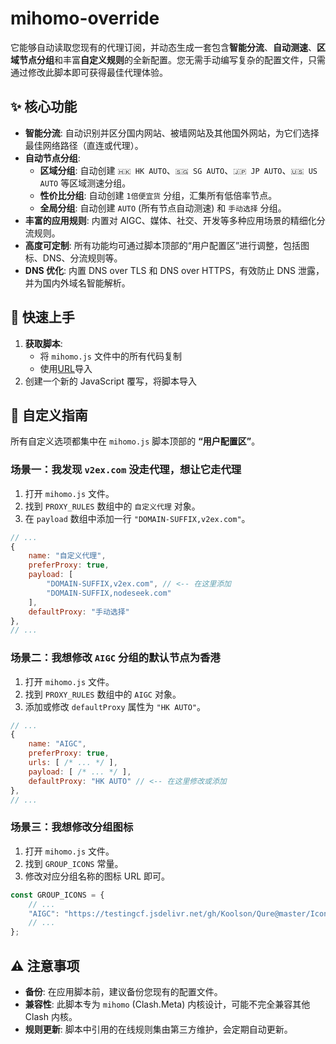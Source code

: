 # mihomo-override

它能够自动读取您现有的代理订阅，并动态生成一套包含**智能分流**、**自动测速**、**区域节点分组**和丰富**自定义规则**的全新配置。您无需手动编写复杂的配置文件，只需通过修改此脚本即可获得最佳代理体验。

## ✨ 核心功能

- **智能分流**: 自动识别并区分国内网站、被墙网站及其他国外网站，为它们选择最佳网络路径（直连或代理）。
- **自动节点分组**:
  - **区域分组**: 自动创建 `🇭🇰 HK AUTO`、`🇸🇬 SG AUTO`、`🇯🇵 JP AUTO`、`🇺🇸 US AUTO` 等区域测速分组。
  - **性价比分组**: 自动创建 `1倍便宜货` 分组，汇集所有低倍率节点。
  - **全局分组**: 自动创建 `AUTO` (所有节点自动测速) 和 `手动选择` 分组。
- **丰富的应用规则**: 内置对 AIGC、媒体、社交、开发等多种应用场景的精细化分流规则。
- **高度可定制**: 所有功能均可通过脚本顶部的“用户配置区”进行调整，包括图标、DNS、分流规则等。
- **DNS 优化**: 内置 DNS over TLS 和 DNS over HTTPS，有效防止 DNS 泄露，并为国内外域名智能解析。

## 🚀 快速上手

1.  **获取脚本**: 
    - 将 `mihomo.js` 文件中的所有代码复制
    - 使用[URL](https://raw.githubusercontent.com/rbetree/mihomo-override/refs/heads/main/mihomo.js)导入
2.  创建一个新的 JavaScript 覆写，将脚本导入

## 🔧 自定义指南

所有自定义选项都集中在 `mihomo.js` 脚本顶部的 **“用户配置区”**。

### 场景一：我发现 `v2ex.com` 没走代理，想让它走代理

1.  打开 `mihomo.js` 文件。
2.  找到 `PROXY_RULES` 数组中的 `自定义代理` 对象。
3.  在 `payload` 数组中添加一行 `"DOMAIN-SUFFIX,v2ex.com"`。

```javascript
// ...
{
    name: "自定义代理", 
    preferProxy: true,
    payload: [
        "DOMAIN-SUFFIX,v2ex.com", // <-- 在这里添加
        "DOMAIN-SUFFIX,nodeseek.com"
    ],
    defaultProxy: "手动选择"
},
// ...
```

### 场景二：我想修改 `AIGC` 分组的默认节点为香港

1.  打开 `mihomo.js` 文件。
2.  找到 `PROXY_RULES` 数组中的 `AIGC` 对象。
3.  添加或修改 `defaultProxy` 属性为 `"HK AUTO"`。

```javascript
// ...
{
    name: "AIGC",
    preferProxy: true,
    urls: [ /* ... */ ],
    payload: [ /* ... */ ],
    defaultProxy: "HK AUTO" // <-- 在这里修改或添加
},
// ...
```

### 场景三：我想修改分组图标

1.  打开 `mihomo.js` 文件。
2.  找到 `GROUP_ICONS` 常量。
3.  修改对应分组名称的图标 URL 即可。

```javascript
const GROUP_ICONS = {
    // ...
    "AIGC": "https://testingcf.jsdelivr.net/gh/Koolson/Qure@master/IconSet/Color/Bot.png",
    // ...
};
```

## ⚠️ 注意事项

-   **备份**: 在应用脚本前，建议备份您现有的配置文件。
-   **兼容性**: 此脚本专为 `mihomo` (Clash.Meta) 内核设计，可能不完全兼容其他 Clash 内核。
-   **规则更新**: 脚本中引用的在线规则集由第三方维护，会定期自动更新。

